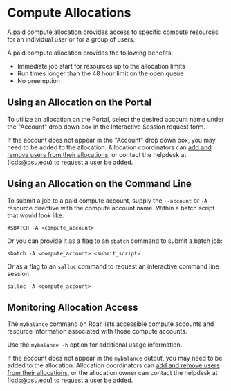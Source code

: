 # Compute Allocations

A paid compute allocation provides access to specific compute resources for an individual user or for a group of users. 

A paid compute allocation provides the following benefits:

- Immediate job start for resources up to the allocation limits
- Run times longer than the 48 hour limit on the open queue
- No preemption

## Using an Allocation on the Portal

To utilize an allocation on the Portal, select the desired account name under the "Account" drop down box in 
the Interactive Session request form.

If the account does not appear in the "Account" drop down box, you may need to be added to the allocation. Allocation 
coordinators can [add and remove users from their allocations](managing-accounts.md), or contact the helpdesk at
(icds@psu.edu) to request a user be added.


## Using an Allocation on the Command Line

To submit a job to a paid compute account, supply the `--account` or `-A` resource directive with the compute account name. 
Within a batch script that would look like:

```
#SBATCH -A <compute_account>
```

Or you can provide it as a flag to an `sbatch` command to submit a batch job:

```
sbatch -A <compute_account> <submit_script>
```

Or as a flag to an `salloc` command to request an interactive command line session:

```
salloc -A <compute_account>
```

## Monitoring Allocation Access

The `mybalance` command on Roar lists accessible compute accounts and resource information associated with those compute accounts. 

Use the `mybalance -h` option for additional usage information.

If the account does not appear in the `mybalance` output, you may need to be added to the allocation. Allocation 
coordinators can [add and remove users from their allocations](managing-accounts.md), or the allocation owner can contact the helpdesk at
[icds@psu.edu] to request a user be added.
